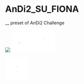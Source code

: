 # AnDi2_SU_FIONA
__ preset of AnDi2 Challenge


![](https://github.com/JunwooParkSaribu/AnDi2_SU_FIONA/blob/main/tmps/imgs/track2_exp2_idx23.0.gif)
![](https://github.com/JunwooParkSaribu/AnDi2_SU_FIONA/blob/main/tmps/imgs/track2_exp2_idx3.0.gif)
![](https://github.com/JunwooParkSaribu/AnDi2_SU_FIONA/blob/main/tmps/imgs/track2_exp2_idx9.0.gif)



<img src="https://github.com/JunwooParkSaribu/AnDi2_SU_FIONA/blob/main/tmps/imgs/track2_exp2_idx9.0.gif" alt="Alt text">